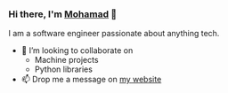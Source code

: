 ### Hi there, I'm [Mohamad](https://www.hallak.io) 👋
I am a software engineer passionate about anything tech.


* 👯 I’m looking to collaborate on
  * Machine projects
  * Python libraries
* 📫 Drop me a message on [my website](https://hallak.io/contact/)

<!--
**mrhallak/mrhallak** is a ✨ _special_ ✨ repository because its `README.md` (this file) appears on your GitHub profile.

Here are some ideas to get you started:

- 🔭 I’m currently working on ...
- 🌱 I’m currently learning ...
- 👯 I’m looking to collaborate on ...
- 🤔 I’m looking for help with ...
- 💬 Ask me about ...
- 📫 How to reach me: ...
- 😄 Pronouns: ...
- ⚡ Fun fact: ...
-->
